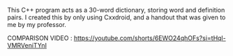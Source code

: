 This C++ program acts as a 30-word dictionary, storing word and definition pairs. I created this by only using Cxxdroid, and a handout that was given to me by my professor.

COMPARISON VIDEO : https://youtube.com/shorts/6EWO24qhOFs?si=tHql-VMRVeniTYnI
